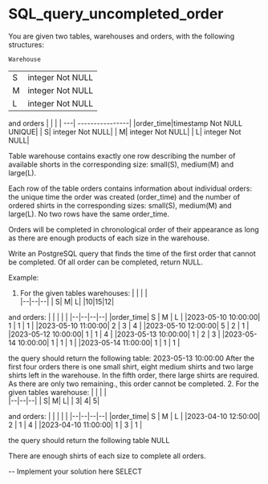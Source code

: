 # SQL_query_uncompleted_order
You are given two tables, warehouses and orders, with the following structures:

    Warehouse
|    |                 |
| ---| ----------------|
| S  | integer Not NULL|
| M  | integer Not NULL|
| L  | integer Not NULL|

   and  orders
|    |                 |
| ---| ----------------|
|order_time|timestamp Not NULL UNIQUE|
| S| integer Not NULL|
| M| integer Not NULL|
| L| integer Not NULL|

Table warehouse contains exactly one row describing the number of available shorts in the corresponding size: small(S), medium(M) and large(L).

Each row of the table orders contains information about individual orders: the unique time the order was created (order_time) and the number of ordered shirts in the corresponding sizes: small(S), medium(M) and large(L). No two rows have the same order_time.

Orders will be completed in chronological order of their appearance as long as there are enough products of each size in the warehouse.

Write an PostgreSQL query that finds the time of the first order that cannot be completed. Of all order can be completed, return NULL.

Example:
1. For the given tables warehouses:
|  |  |  |    
|--|--|--|
| S| M| L|
|10|15|12|

and orders:
|  |  |  |  | 
|--|--|--|--|
|order_time|  S  | M | L |
|2023-05-10 10:00:00| 1 | 1 | 1 |
|2023-05-10 11:00:00| 2 | 3 | 4 |
|2023-05-10 12:00:00| 5 | 2 | 1 |
|2023-05-12 10:00:00| 1 | 1 | 4 |
|2023-05-13 10:00:00| 1 | 2 | 3 |
|2023-05-14 10:00:00| 1 | 1 | 1 |
|2023-05-14 11:00:00| 1 | 1 | 1 |

the query should return the following table:
2023-05-13 10:00:00
After the first four orders there is one small shirt, eight medium shirts and two large shirts left in the warehouse. In the fifth order, there large shirts are required. As there are only two remaining., this order cannot be completed.
2. For the given tables warehouse:
|  |  |  |    
|--|--|--|
| S| M| L|
| 3| 4| 5|

and orders:
|  |  |  |  | 
|--|--|--|--|
|order_time|  S  | M | L |
|2023-04-10 12:50:00| 2 | 1 | 4 |
|2023-04-10 11:00:00| 1 | 3 | 1 |

the query should return the following table
NULL

There are enough shirts of each size to complete all orders.      

-- Implement your solution here
SELECT
